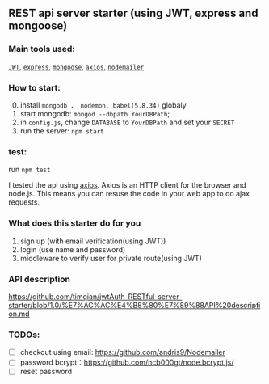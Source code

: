 ## REST api server starter (using JWT, express and mongoose)

### Main tools used:

[`JWT`](https://github.com/auth0/node-jsonwebtoken), [`express`](strongloop/express), [`mongoose`](https://github.com/Automattic/mongoose), [`axios`](https://github.com/mzabriskie/axios), [`nodemailer`](https://github.com/andris9/Nodemailer)

### How to start:

0. install `mongodb ， nodemon, babel(5.8.34)` globaly
1. start mongodb: `mongod --dbpath YourDBPath`;
2. in `config.js`, change `DATABASE` to `YourDBPath` and set your `SECRET`
3. run the server: `npm start`

### test:

run `npm test`

I tested the api using [axios](https://github.com/mzabriskie/axios).
Axios is an HTTP client for the browser and node.js. This means you can resuse the code in your web app to do ajax requests.

### What does this starter do for you

1. sign up (with email verification(using JWT))
2. login (use name and password)
3. middleware to verify user for private route(using JWT)


### API description

https://github.com/timqian/jwtAuth-RESTful-server-starter/blob/1.0/%E7%AC%AC%E4%B8%80%E7%89%88API%20description.md

### TODOs:

- [ ]  checkout using email: https://github.com/andris9/Nodemailer
- [ ]  password bcrypt：https://github.com/ncb000gt/node.bcrypt.js/
- [ ]  reset password
